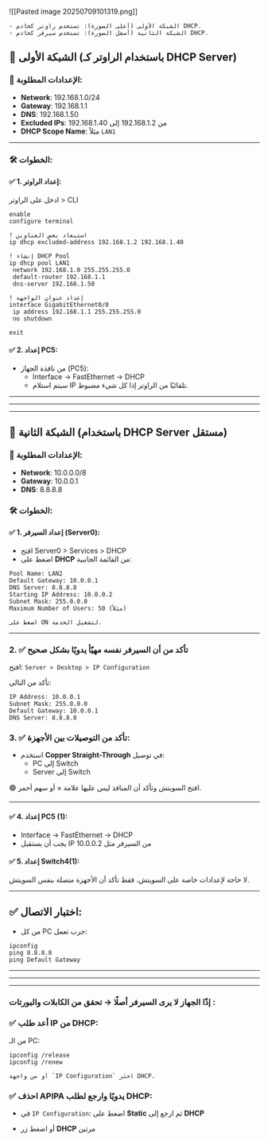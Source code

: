 
![[Pasted image 20250709101319.png]]

	- الشبكة الأولى (أعلى الصورة): تستخدم راوتر كخادم DHCP. 
	- الشبكة الثانية (أسفل الصورة): تستخدم سيرفر كخادم DHCP.

## 🧱 **الشبكة الأولى (باستخدام الراوتر كـ DHCP Server)**

### 🎯 **الإعدادات المطلوبة**:

- **Network**: 192.168.1.0/24
- **Gateway**: 192.168.1.1
- **DNS**: 192.168.1.50
- **Excluded IPs**: من 192.168.1.2 إلى 192.168.1.40
- **DHCP Scope Name**: مثلاً `LAN1`
---
### 🛠️ **الخطوات:**

#### ✅ 1. إعداد الراوتر:

ادخل على الراوتر > CLI

```
enable
configure terminal

! استبعاد بعض العناوين
ip dhcp excluded-address 192.168.1.2 192.168.1.40

! إنشاء DHCP Pool
ip dhcp pool LAN1
 network 192.168.1.0 255.255.255.0
 default-router 192.168.1.1
 dns-server 192.168.1.50

! إعداد عنوان الواجهة
interface GigabitEthernet0/0
 ip address 192.168.1.1 255.255.255.0
 no shutdown

exit

```
#### ✅ 2. إعداد PC5:

- من نافذة الجهاز (PC5):
    - Interface → FastEthernet → DHCP
    - سيتم استلام IP تلقائيًا من الراوتر إذا كل شيء مضبوط.

---
---
---
## 🧱 **الشبكة الثانية (باستخدام DHCP Server مستقل)**

### 🎯 **الإعدادات المطلوبة**:
- **Network**: 10.0.0.0/8
- **Gateway**: 10.0.0.1    
- **DNS**: 8.8.8.8

### 🛠️ **الخطوات:**

#### ✅ 1. إعداد السيرفر (Server0):

- افتح Server0 > Services > DHCP    
- اضغط على **DHCP** من القائمة الجانبية:

```
Pool Name: LAN2
Default Gateway: 10.0.0.1
DNS Server: 8.8.8.8
Starting IP Address: 10.0.0.2
Subnet Mask: 255.0.0.0
Maximum Number of Users: 50 (مثلاً)
```
	اضغط على ON لتشغيل الخدمة.
---
### 2. ✅ **تأكد من أن السيرفر نفسه مهيّأ يدويًا بشكل صحيح**

افتح: `Server > Desktop > IP Configuration`

تأكد من التالي:
```
IP Address: 10.0.0.1
Subnet Mask: 255.0.0.0
Default Gateway: 10.0.0.1
DNS Server: 8.8.8.8
```

### 3. ✅ **تأكد من التوصيلات بين الأجهزة**:

- استخدم **Copper Straight-Through** في توصيل:
    - PC إلى Switch        
    - Server إلى Switch

🟢 افتح السويتش وتأكد أن المنافذ ليس عليها علامة × أو سهم أحمر.

---
#### ✅ 4. إعداد PC5 (1):

- Interface → FastEthernet → DHCP
- يجب أن يستقبل IP من السيرفر مثل 10.0.0.2

#### ✅ 5. إعداد Switch4(1):

لا حاجة لإعدادات خاصة على السويتش، فقط تأكد أن الأجهزة متصلة بنفس السويتش.

---
## ✅ **اختبار الاتصال:**

- من كل PC جرب تعمل:
```
ipconfig
ping 8.8.8.8
ping Default Gateway
```

---
----
---
### إذًا الجهاز لا يرى السيرفر أصلًا → تحقق من الكابلات والبورتات :

### ✅ **أعد طلب IP من DHCP**:

من الـ PC:

```
ipconfig /release
ipconfig /renew
```
	أو من واجهة `IP Configuration` اختَر DHCP.

### ✅ **احذف APIPA يدويًا وارجع لطلب DHCP**:

- في `IP Configuration`: اضغط على **Static** ثم ارجع إلى **DHCP**
    
- أو اضغط زر **DHCP** مرتين